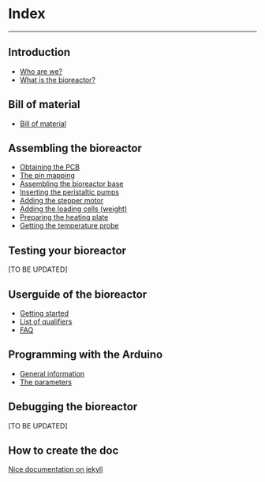 # Index

---

## Introduction

* [Who are we?](intro/who.md)
* [What is the bioreactor?](intro/what.md)

## Bill of material

* [Bill of material](bom)

## Assembling the bioreactor

* [Obtaining the PCB](making/pcb)
* [The pin mapping](making/pinMapping.md)
* [Assembling the bioreactor base](making/base)
* [Inserting the peristaltic pumps](making/pumps)
* [Adding the stepper motor](making/stepper)
* [Adding the loading cells (weight)](making/weight)
* [Preparing the heating plate](making/pid)
* [Getting the temperature probe](making/onewire)

## Testing your bioreactor

[TO BE UPDATED]

## Userguide of the bioreactor

* [Getting started](using/gettingStarted.md)
* [List of qualifiers](using/qualifiers.md)
* [FAQ](using/faq.md)

## Programming with the Arduino

* [General information](arduino)
* [The parameters](arduino/parameters.md)

## Debugging the bioreactor

[TO BE UPDATED]

## How to create the doc

[Nice documentation on jekyll](https://help.github.com/articles/setting-up-your-github-pages-site-locally-with-jekyll/)
